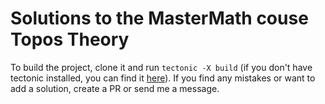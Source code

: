 # Solutions to the MasterMath couse Topos Theory
To build the project, clone it and run `tectonic -X build` (if you don't have tectonic installed, you can find it [here](https://tectonic-typesetting.github.io/en-US/)).
If you find any mistakes or want to add a solution, create a PR or send me a message.
